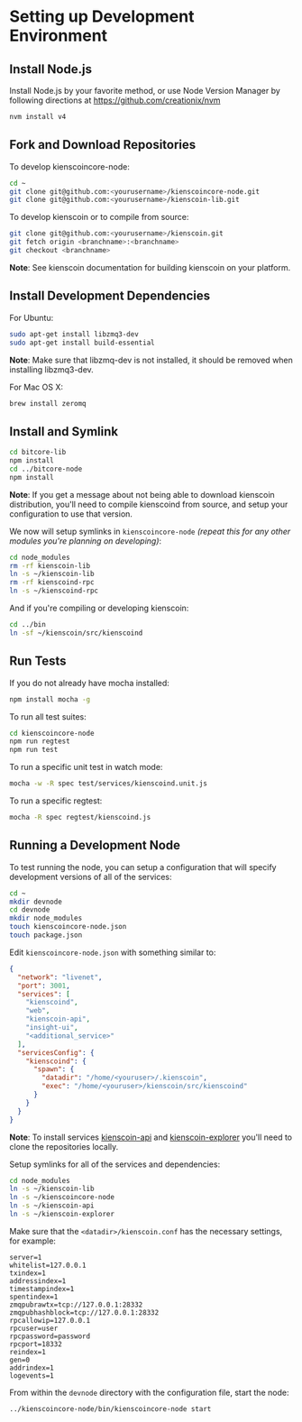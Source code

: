 # Setting up Development Environment

## Install Node.js

Install Node.js by your favorite method, or use Node Version Manager by following directions at https://github.com/creationix/nvm

```bash
nvm install v4
```

## Fork and Download Repositories

To develop kienscoincore-node:

```bash
cd ~
git clone git@github.com:<yourusername>/kienscoincore-node.git
git clone git@github.com:<yourusername>/kienscoin-lib.git
```

To develop kienscoin or to compile from source:

```bash
git clone git@github.com:<yourusername>/kienscoin.git
git fetch origin <branchname>:<branchname>
git checkout <branchname>
```
**Note**: See kienscoin documentation for building kienscoin on your platform.


## Install Development Dependencies

For Ubuntu:
```bash
sudo apt-get install libzmq3-dev
sudo apt-get install build-essential
```
**Note**: Make sure that libzmq-dev is not installed, it should be removed when installing libzmq3-dev.


For Mac OS X:
```bash
brew install zeromq
```

## Install and Symlink

```bash
cd bitcore-lib
npm install
cd ../bitcore-node
npm install
```
**Note**: If you get a message about not being able to download kienscoin distribution, you'll need to compile kienscoind from source, and setup your configuration to use that version.


We now will setup symlinks in `kienscoincore-node` *(repeat this for any other modules you're planning on developing)*:
```bash
cd node_modules
rm -rf kienscoin-lib
ln -s ~/kienscoin-lib
rm -rf kienscoind-rpc
ln -s ~/kienscoind-rpc
```

And if you're compiling or developing kienscoin:
```bash
cd ../bin
ln -sf ~/kienscoin/src/kienscoind
```

## Run Tests

If you do not already have mocha installed:
```bash
npm install mocha -g
```

To run all test suites:
```bash
cd kienscoincore-node
npm run regtest
npm run test
```

To run a specific unit test in watch mode:
```bash
mocha -w -R spec test/services/kienscoind.unit.js
```

To run a specific regtest:
```bash
mocha -R spec regtest/kienscoind.js
```

## Running a Development Node

To test running the node, you can setup a configuration that will specify development versions of all of the services:

```bash
cd ~
mkdir devnode
cd devnode
mkdir node_modules
touch kienscoincore-node.json
touch package.json
```

Edit `kienscoincore-node.json` with something similar to:
```json
{
  "network": "livenet",
  "port": 3001,
  "services": [
    "kienscoind",
    "web",
    "kienscoin-api",
    "insight-ui",
    "<additional_service>"
  ],
  "servicesConfig": {
    "kienscoind": {
      "spawn": {
        "datadir": "/home/<youruser>/.kienscoin",
        "exec": "/home/<youruser>/kienscoin/src/kienscoind"
      }
    }
  }
}
```

**Note**: To install services [kienscoin-api](https://github.com/HTMLCOIN/kienscoin-api) and [kienscoin-explorer](https://github.com/HTMLCOIN/kienscoin-explorer) you'll need to clone the repositories locally.

Setup symlinks for all of the services and dependencies:

```bash
cd node_modules
ln -s ~/kienscoin-lib
ln -s ~/kienscoincore-node
ln -s ~/kienscoin-api
ln -s ~/kienscoin-explorer
```

Make sure that the `<datadir>/kienscoin.conf` has the necessary settings, for example:
```
server=1
whitelist=127.0.0.1
txindex=1
addressindex=1
timestampindex=1
spentindex=1
zmqpubrawtx=tcp://127.0.0.1:28332
zmqpubhashblock=tcp://127.0.0.1:28332
rpcallowip=127.0.0.1
rpcuser=user
rpcpassword=password
rpcport=18332
reindex=1
gen=0
addrindex=1
logevents=1
```

From within the `devnode` directory with the configuration file, start the node:
```bash
../kienscoincore-node/bin/kienscoincore-node start
```